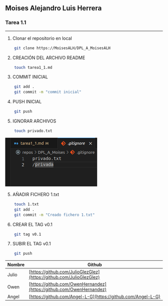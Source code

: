 ## Moises Alejandro Luis Herrera
### Tarea 1.1
---
1. Clonar el repositorio en local
```bash 
    git clone https://MoisesALH/DPL_A_MoisesALH
```
2. CREACIÓN DEL ARCHIVO README
```bash
    touch tarea1_1.md
```
3. COMMIT INICIAL
```bash
    git add .
    git commit -m "commit inicial"
```
4. PUSH INICIAL
```bash
    git push
```
5. IGNORAR ARCHIVOS
```bash
    touch privado.txt
```
<img src="./Captura de pantalla de 2024-09-13 15-27-34.png">

5. AÑADIR FICHERO 1.txt
```bash
    touch 1.txt
    git add .
    git commit -m "Creado fichero 1.txt"
```
6. CREAR EL TAG v0.1
```bash
    git tag v0.1
```
7. SUBIR EL TAG v0.1
```bash
    git push
```

| Nombre | Github |
|--------|---------|
| Julio | [https://github.com/JulioGlezGlez](https://github.com/JulioGlezGlez) |
| Owen | [https://github.com/OwenHernandez](https://github.com/OwenHernandez) |
| Angel | [https://github.com/Angel-L-G](https://github.com/Angel-L-G) |